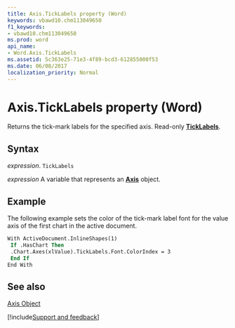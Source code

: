 ```yaml
---
title: Axis.TickLabels property (Word)
keywords: vbawd10.chm113049650
f1_keywords:
- vbawd10.chm113049650
ms.prod: word
api_name:
- Word.Axis.TickLabels
ms.assetid: 5c363e25-71e3-4f89-bcd3-612855000f53
ms.date: 06/08/2017
localization_priority: Normal
---
```



# Axis.TickLabels property (Word)

Returns the tick-mark labels for the specified axis. Read-only  **[TickLabels](Word.TickLabels.md)**.


## Syntax

_expression_. `TickLabels`

_expression_ A variable that represents an **[Axis](Word.Axis.md)** object.


## Example

The following example sets the color of the tick-mark label font for the value axis of the first chart in the active document.


```vb
With ActiveDocument.InlineShapes(1) 
 If .HasChart Then 
 .Chart.Axes(xlValue).TickLabels.Font.ColorIndex = 3 
 End If 
End With
```


## See also


[Axis Object](Word.Axis.md)

[!include[Support and feedback](~/includes/feedback-boilerplate.md)]